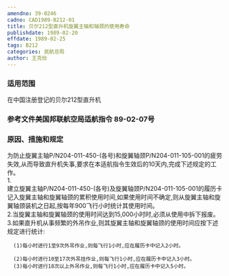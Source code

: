 ```yaml
---
amendno: 39-0246  
cadno: CAD1989-B212-01  
title: 贝尔212型直升机旋翼主轴和轴颈的使用寿命  
publishdate: 1989-02-20  
effdate: 1989-02-25  
tags: B212  
categories: 民航总局  
author: 王克俭  
---
```

  
### 适用范围  
在中国注册登记的贝尔212型直升机  
  
<!--more-->  
### 参考文件美国邦联航空局适航指令 89-02-07号  
  
### 原因、措施和规定  
为防止旋翼主轴P/N204-011-450-(各号)和旋翼轴颈P/N204-011-105-001的疲劳失效,从而导致直升机失事,要求在本适航指令生效后的10天内,完成下述规定的工作。  
1.  
建立旋翼主轴P/N204-011-450-(各号)及旋翼轴颈P/N204-011-105-001的履历卡记入旋翼主轴和旋翼轴颈的累积使用时间,如果使用时间不确定,则从旋翼主轴和旋翼轴颈装机之日起,按每年900飞行小时统计其使用时间。  
    2.当旋翼主轴和旋翼轴颈的使用时间达到15,000小时时,必须从使用中拆下报废。  
    3.如果直升机从事频繁的外吊作业,则其旋翼主轴和旋翼轴颈的使用时间应按下述规定进行统计:  
  
      (1)每小时进行1至9次外吊作业,则每飞行1小时,应在履历卡中记入2小时。  
  
      (2)每小时进行10至17次外吊挂作业,则每飞行1小时,应在履历卡中记入3小时。  
      (3)每小时进行18次以上外吊作业,则每飞行1小时,应在履历卡中记入5小时。  
  
